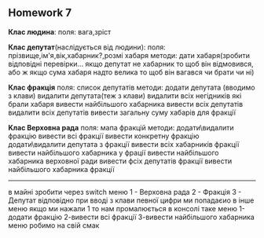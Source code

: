 
## Homework 7

**Клас людина**:
поля:
вага,зріст


**Клас депутат**(наслідується від людини):
поля:
прізвище,ім'я,вік,хабарник?,розмі хабаря
методи:
дати хабаря(зробити відповідні перевірки...
якщо депутат не хабарник то щоб він відмовився,
або ж якщо сума хабаря надто велика то щоб він вагався
чи брати чи ні)


**Клас фракція**
поля:
список депутатів
методи:
додати депутата (вводимо з клави)
видалити депутата(теж з клави)
видалити всіх негідників які брали хабаря
вивести найбільшого хабарника
вивести всіх депутатів
видалити всіх депутатів
вивести загальну суму хабарів для фракції


**Kлас Верховна рада**
поля:
мапа фракцій
методи:
додати\видалити фракцію
вивести всі фракції
вивести конкретну фракцію
додати\видалити депутата з фракції
вивести всіх хабарників фракції
вивести найбільшого хабарника у фрації
вивести найбільшого хабарника верховної ради
вивести фсіх депутатів фракції
вивести найбільшого хабарника фракції

------
в майні зробити через switch меню
1 - Верховна рада
2 - Фракція
3 - Депутат
відповідно при вводі з клави певної цифри ми попадаєио в інше меню
якщо ми нажали 1 то нам промалюється в консолі таке меню
1-додати фракцію
2-вивести всі фракції
3-вивести найбільшого хабарника
меню робимо на свій смак
